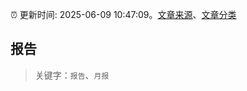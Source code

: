 :alarm_clock: 更新时间: 2025-06-09 10:47:09。[文章来源](/README.md)、[文章分类](/TAGS.md)

## 报告


> 关键字：`报告`、`月报`



